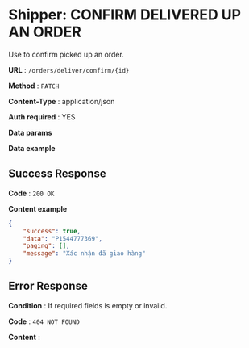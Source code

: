 # Shipper: CONFIRM DELIVERED UP AN ORDER

Use to confirm picked up an order.

**URL** : `/orders/deliver/confirm/{id}`

**Method** : `PATCH`

**Content-Type** : application/json

**Auth required** : YES

**Data params**

**Data example**

## Success Response

**Code** : `200 OK`

**Content example**

```json
{
    "success": true,
    "data": "P1544777369",
    "paging": [],
    "message": "Xác nhận đã giao hàng"
}
```

## Error Response

**Condition** : If required fields is empty or invaild.

**Code** : `404 NOT FOUND`

**Content** :

```json

```